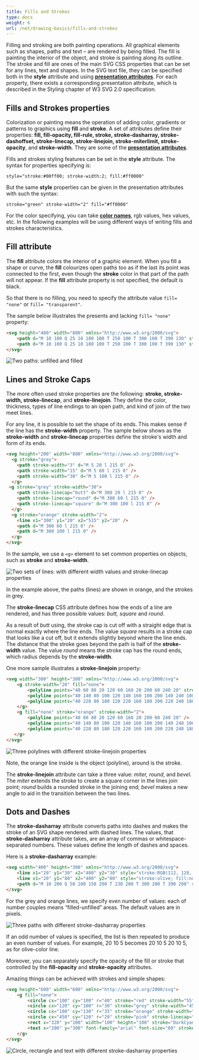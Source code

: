 ```yaml
---
title: Fills and Strokes
type: docs
weight: 6
url: /net/drawing-basics/fills-and-strokes
---
```

<link href="./../../style.css" rel="stylesheet" type="text/css" />

Filling and stroking are both painting operations. All graphical elements such as shapes, paths and text – are rendered by being filled. The fill is painting the interior of the object, and stroke is painting along its outline. The stroke and fill are ones of the main SVG CSS properties that can be set for any lines, text and shapes. In the SVG text file, they can be specified both in the **style** attribute and using **[presentation attributes](https://www.w3.org/TR/2018/CR-SVG2-20181004/styling.html#TermPresentationAttribute)**. For each property, there exists a corresponding presentation attribute, which is described in the Styling chapter of W3 SVG 2.0 specification.

 

## **Fills and Strokes properties**

Colorization or painting means the operation of adding color, gradients or patterns to graphics using **fill** and **stroke**. A set of attributes define their properties: **fill, fill-opacity, fill-rule, stroke, stroke-dasharray, stroke-dashoffset, stroke-linecap, stroke-linejoin, stroke-miterlimit, stroke-opacity**, and **stroke-width**. They are some of the **[presentation attributes](https://www.w3.org/TR/2018/CR-SVG2-20181004/styling.html#TermPresentationAttribute)**.

Fills and strokes styling features can be set in the **style** attribute. The syntax for properties specifying is: 

`style="stroke:#00ff00; stroke-width:2; fill:#ff0000"`

But the same **style** properties can be given in the presentation attributes with such the syntax:

`stroke="green" stroke-width="2" fill="#ff0000"`

For the color specifying, you can take **[color names](https://en.wikipedia.org/wiki/List_of_colors:_A–F)**, rgb values, hex values, etc. In the following examples will be using different ways of writing fills and strokes characteristics. 





## **Fill** **attribute**

The **fill** attribute colors the interior of a graphic element. When you fill a shape or curve, the **fill** colourizes open paths too as if the last its point was connected to the first, even though the **stroke** color in that part of the path will not appear. If the **fill** attribute property is not specified, the default is black.

So that there is no filling, you need to specify the attribute value `fill= "none"` or `fill= "transparent"`.

The sample below illustrates the presents and lacking `fill= "none"` property:
```html {linenos=inline,linenostart=1}
<svg height="400" width="800" xmlns="http://www.w3.org/2000/svg">
    <path d="M 10 100 Q 25 10 180 100 T 250 100 T 300 100 T 390 130" stroke="red" stroke-width="3" fill="none" />
    <path d="M 10 100 Q 25 10 180 100 T 250 100 T 300 100 T 390 130" stroke="red" stroke-width="3" transform="translate(0 125)" />
</svg>
```
![Two paths: unfilled and filled](two_paths.png#center)

## **Lines and Stroke Caps**

The more often used stroke properties are the following: **stroke, stroke-width, stroke-linecap**, and **stroke-linejoin**. They define the color, thickness, types of line endings to an open path, and kind of join of the two meet lines.

For any line, it is possible to set the shape of its ends. This makes sense if the line has the **stroke-width** property. The sample below shows as the **stroke-width** and **stroke-linecap** properties define the stroke's width and form of its ends.
```html {linenos=inline,linenostart=1}
<svg height="200" width="800" xmlns="http://www.w3.org/2000/svg">
  <g stroke="grey">
    <path stroke-width="3" d="M 5 20 l 215 0" />
    <path stroke-width="15" d="M 5 60 l 215 0" />
    <path stroke-width="30" d="M 5 100 l 215 0" />
  </g>
 <g stroke="grey" stroke-width="30">
    <path stroke-linecap="butt" d="M 300 20 l 215 0" />
    <path stroke-linecap="round" d="M 300 60 l 215 0" />
    <path stroke-linecap="square" d="M 300 100 l 215 0" />
  </g>
  <g stroke="orange" stroke-width="2">
    <line x1="300" y1="20" x2="515" y2="20" />
    <path d="M 300 60 l 215 0" />
    <path d="M 300 100 l 215 0" />
  </g>
</svg>
```
In the sample, we use a `<g>` element to set common properties on objects, such as **stroke** and **stroke-width**. 

![Two sets of lines: with different width values and stroke-linecap properties](lines.png#center)

In the example above, the paths (lines) are shown in orange, and the strokes in grey.

The **stroke-linecap** CSS attribute defines how the ends of a line are rendered, and has three possible values: *butt, square* and *round*.

As a result of *butt* using, the stroke cap is cut off with a straight edge that is normal exactly where the line ends. The value *square* results in a stroke cap that looks like a cut off, but it extends slightly beyond where the line ends. The distance that the stroke goes beyond the path is half of the **stroke-width** value. The value *round* means the stroke cap has the round ends, which radius depends by the **stroke-width**.

One more sample illustrates a **stroke-linejoin** property:
```html {linenos=inline,linenostart=1}
<svg width="300" height="300" xmlns="http://www.w3.org/2000/svg">
    <g stroke-width="20" fill="none">
        <polyline points="40 60 80 20 120 60 160 20 200 60 240 20" stroke="grey" stroke-linecap="butt"  stroke-linejoin="miter" />
        <polyline points="40 140 80 100 120 140 160 100 200 140 240 100" stroke="#CD5C5C" stroke-linecap="round" stroke-linejoin="round" />
        <polyline points="40 220 80 180 120 220 160 180 200 220 240 180" stroke="black"  stroke-linecap="square" stroke-linejoin="bevel" />
    </g>
    <g fill="none" stroke="orange" stroke-width="2">
        <polyline points="40 60 80 20 120 60 160 20 200 60 240 20" />
        <polyline points="40 140 80 100 120 140 160 100 200 140 240 100" />
        <polyline points="40 220 80 180 120 220 160 180 200 220 240 180" />
   </g>
</svg>
```
![Three polylines with different stroke-linejoin properties](linejoin.png#center)

Note, the orange line inside is the object (polyline), around is the stroke.

The **stroke-linejoin** attribute can take a three value: *miter, round*, and *bevel*. The *miter* extends the stroke to create a square corner in the lines join point; *round* builds a rounded stroke in the joining end; *bevel* makes a new angle to aid in the transition between the two lines.

## **Dots and Dashes**

The **stroke-dasharray** attribute converts paths into dashes and makes the stroke of an SVG shape rendered with dashed lines. The values, that **stroke-dasharray** attribute takes, are an array of commas or whitespace-separated numbers. These values define the length of dashes and spaces.

Here is a **stroke-dasharray** example:
```html {linenos=inline,linenostart=1}
<svg width="400" height="300" xmlns="http://www.w3.org/2000/svg">
    <line x1="20" y1="30" x2="400" y2="30" style="stroke:RGB(112, 128, 144); fill:none; stroke-width:10; stroke-dasharray:10 5;" />
    <line x1="20" y1="80" x2="400" y2="80" style="stroke:olive; fill:none; stroke-width: 20; stroke-dasharray: 20 10 5;" />
    <path d="M 10 200 Q 50 100 150 200 T 230 200 T 300 200 T 390 200" stroke="#FF8C00" stroke-width="8" fill="none" stroke-linecap="round" stroke-dasharray="15 10 2 8" />
</svg>
```
For the grey and orange lines, we specify even number of values: each of number couples means “filled-unfilled” areas. The default values are in pixels.

![Three paths with different stroke-dasharray properties](dasharray.png#center)

If an odd number of values is specified, the list is then repeated to produce an even number of values. For example, 20  10  5 becomes 20  10  5  20  10  5, as for olive-color line.

Moreover, you can separately specify the opacity of the fill or stroke that controlled by the **fill-opacity** and **stroke-opacity** attributes.

Amazing things can be achieved with strokes and simple shapes:

```html {linenos=inline,linenostart=1}
<svg height="600" width="600" xmlns="http://www.w3.org/2000/svg">
    <g fill="none">
        <circle cx="100" cy="100" r="40" stroke="red" stroke-width="55" stroke-dasharray="4,2" />
        <circle cx="120" cy="100" r="30" stroke="grey" stroke-width="45" stroke-dasharray="5,2" transform="translate(100,40)" />
        <circle cx="100" cy="130" r="35" stroke="orange" stroke-width="45" stroke-dasharray="9,3" transform="translate(30,100)" />
		<circle cx="450" cy="120" r="20" stroke="pink" stroke-linecap="round" stroke-width="20" stroke-dasharray="10,15" transform="translate(30,100)" />
        <rect x="320" y="100" width="100" height="100" stroke="DarkCyan" stroke-width="55" stroke-dasharray="7 7 3 2" />
        <text x="200" y="300" font-family="arial" font-size="60" stroke="#000080" stroke-width="3" stroke-dasharray="2 1">I love SVG!</text>
    </g>
</svg>
```

![Circle, rectangle and text with different stroke-dasharray properties](dasharray_examles.png#center)